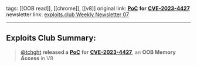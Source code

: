 tags: [[OOB read]], [[chrome]], [[v8]]
original link:  [**PoC**](https://github.com/tianstcht/CVE-2023-4427?ref=blog.exploits.club) **for** [**CVE-2023-4427**](https://nvd.nist.gov/vuln/detail/CVE-2023-4427?ref=blog.exploits.club)
newsletter link: [exploits.club Weekly Newsletter 07](https://blog.exploits.club/exploits-club-weekly-newsletter-07/)

---
## Exploits Club Summary:
> [@tchght](https://twitter.com/tchght?ref=blog.exploits.club) **released a** [**PoC**](https://github.com/tianstcht/CVE-2023-4427?ref=blog.exploits.club) **for** [**CVE-2023-4427**](https://nvd.nist.gov/vuln/detail/CVE-2023-4427?ref=blog.exploits.club), an **OOB Memory Access** in V8 
